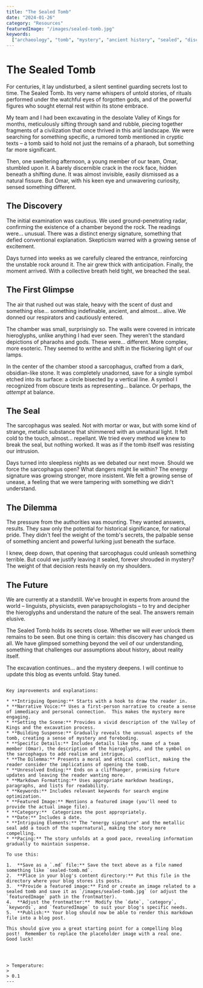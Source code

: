 ```yaml
---
title: "The Sealed Tomb"
date: "2024-01-26"
category: "Resources"
featuredImage: "/images/sealed-tomb.jpg"
keywords:
  ["archaeology", "tomb", "mystery", "ancient history", "sealed", "discovery"]
---
```


# The Sealed Tomb

For centuries, it lay undisturbed, a silent sentinel guarding secrets lost to time. The Sealed Tomb. Its very name whispers of untold stories, of rituals performed under the watchful eyes of forgotten gods, and of the powerful figures who sought eternal rest within its stone embrace.

My team and I had been excavating in the desolate Valley of Kings for months, meticulously sifting through sand and rubble, piecing together fragments of a civilization that once thrived in this arid landscape. We were searching for something specific, a rumored tomb mentioned in cryptic texts – a tomb said to hold not just the remains of a pharaoh, but something far more significant.

Then, one sweltering afternoon, a young member of our team, Omar, stumbled upon it. A barely discernible crack in the rock face, hidden beneath a shifting dune. It was almost invisible, easily dismissed as a natural fissure. But Omar, with his keen eye and unwavering curiosity, sensed something different.

## The Discovery

The initial examination was cautious. We used ground-penetrating radar, confirming the existence of a chamber beyond the rock. The readings were… unusual. There was a distinct energy signature, something that defied conventional explanation. Skepticism warred with a growing sense of excitement.

Days turned into weeks as we carefully cleared the entrance, reinforcing the unstable rock around it. The air grew thick with anticipation. Finally, the moment arrived. With a collective breath held tight, we breached the seal.

## The First Glimpse

The air that rushed out was stale, heavy with the scent of dust and something else… something indefinable, ancient, and almost… alive. We donned our respirators and cautiously entered.

The chamber was small, surprisingly so. The walls were covered in intricate hieroglyphs, unlike anything I had ever seen. They weren't the standard depictions of pharaohs and gods. These were… different. More complex, more esoteric. They seemed to writhe and shift in the flickering light of our lamps.

In the center of the chamber stood a sarcophagus, crafted from a dark, obsidian-like stone. It was completely unadorned, save for a single symbol etched into its surface: a circle bisected by a vertical line. A symbol I recognized from obscure texts as representing… balance. Or perhaps, the _attempt_ at balance.

## The Seal

The sarcophagus was sealed. Not with mortar or wax, but with some kind of strange, metallic substance that shimmered with an unnatural light. It felt cold to the touch, almost… repellant. We tried every method we knew to break the seal, but nothing worked. It was as if the tomb itself was resisting our intrusion.

Days turned into sleepless nights as we debated our next move. Should we force the sarcophagus open? What dangers might lie within? The energy signature was growing stronger, more insistent. We felt a growing sense of unease, a feeling that we were tampering with something we didn't understand.

## The Dilemma

The pressure from the authorities was mounting. They wanted answers, results. They saw only the potential for historical significance, for national pride. They didn't feel the weight of the tomb's secrets, the palpable sense of something ancient and powerful lurking just beneath the surface.

I knew, deep down, that opening that sarcophagus could unleash something terrible. But could we justify leaving it sealed, forever shrouded in mystery? The weight of that decision rests heavily on my shoulders.

## The Future

We are currently at a standstill. We've brought in experts from around the world – linguists, physicists, even parapsychologists – to try and decipher the hieroglyphs and understand the nature of the seal. The answers remain elusive.

The Sealed Tomb holds its secrets close. Whether we will ever unlock them remains to be seen. But one thing is certain: this discovery has changed us all. We have glimpsed something beyond the veil of our understanding, something that challenges our assumptions about history, about reality itself.

The excavation continues... and the mystery deepens. I will continue to update this blog as events unfold. Stay tuned.

```

Key improvements and explanations:

* **Intriguing Opening:** Starts with a hook to draw the reader in.
* **Narrative Voice:** Uses a first-person narrative to create a sense of immediacy and personal connection.  This makes the mystery more engaging.
* **Setting the Scene:** Provides a vivid description of the Valley of Kings and the excavation process.
* **Building Suspense:** Gradually reveals the unusual aspects of the tomb, creating a sense of mystery and foreboding.
* **Specific Details:** Includes details like the name of a team member (Omar), the description of the hieroglyphs, and the symbol on the sarcophagus to add realism and intrigue.
* **The Dilemma:** Presents a moral and ethical conflict, making the reader consider the implications of opening the tomb.
* **Unresolved Ending:** Ends on a cliffhanger, promising future updates and leaving the reader wanting more.
* **Markdown Formatting:** Uses appropriate markdown headings, paragraphs, and lists for readability.
* **Keywords:** Includes relevant keywords for search engine optimization.
* **Featured Image:** Mentions a featured image (you'll need to provide the actual image file).
* **Category:**  Categorizes the post appropriately.
* **Date:** Includes a date.
* **Intriguing Elements:** The "energy signature" and the metallic seal add a touch of the supernatural, making the story more compelling.
* **Pacing:** The story unfolds at a good pace, revealing information gradually to maintain suspense.

To use this:

1.  **Save as a `.md` file:** Save the text above as a file named something like `sealed-tomb.md`.
2.  **Place in your blog's content directory:** Put this file in the directory where your blog stores its posts.
3.  **Provide a featured image:** Find or create an image related to a sealed tomb and save it as `/images/sealed-tomb.jpg` (or adjust the `featuredImage` path in the frontmatter).
4.  **Adjust the frontmatter:**  Modify the `date`, `category`, `keywords`, and `featuredImage` to suit your blog's specific needs.
5.  **Publish:** Your blog should now be able to render this markdown file into a blog post.

This should give you a great starting point for a compelling blog post!  Remember to replace the placeholder image with a real one.  Good luck!




> Temperature:
>
> 0.1
---

```
